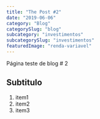```yaml
---
title: "The Post #2"
date: "2019-06-06"
category: "Blog"
categorySlug: "blog"
subcategory: "investimentos"
subcategorySlug: "investimentos"
featuredImage: "renda-variavel"
---
```


Página teste de blog # 2

## Subtitulo

1. item1
2. item2
3. item3